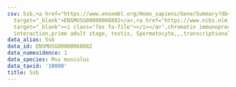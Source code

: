```yaml
---
csv: Ssb,<a href="https://www.ensembl.org/Homo_sapiens/Gene/Summary?db=core;g=ENSMUSG00000068882"
  target="_blank">ENSMUSG00000068882</a>,<a href="https://www.ncbi.nlm.nih.gov/pubmed/25450459"
  target="_blank"><i class="fas fa-file"></i></a>",chromatin immunoprecipitation assay,direct
  interaction,prime adult stage, testis, Spermatocyte,,,transcriptional regulation,
data_alias: Ssb
data_id: ENSMUSG00000068882
data_numevidence: 1
data_species: Mus musculus
data_taxid: '10090'
title: Ssb
---
```

